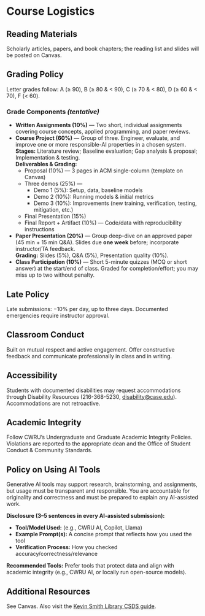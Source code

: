 # Course Logistics

## Reading Materials
Scholarly articles, papers, and book chapters; the reading list and slides will be posted on Canvas.

## Grading Policy
Letter grades follow: A (≥ 90), B (≥ 80 & < 90), C (≥ 70 & < 80), D (≥ 60 & < 70), F (< 60).

### Grade Components *(tentative)*
- **Written Assignments (10%)** — Two short, individual assignments covering course concepts, applied programming, and paper reviews.
- **Course Project (60%)** — Group of three. Engineer, evaluate, and improve one or more responsible-AI properties in a chosen system.  
  **Stages:** Literature review; Baseline evaluation; Gap analysis & proposal; Implementation & testing.  
  **Deliverables & Grading:**  
  - Proposal (10%) — 3 pages in ACM single-column (template on Canvas)  
  - Three demos (25%) —
    - Demo 1 (5%): Setup, data, baseline models
    - Demo 2 (10%): Running models & initial metrics
    - Demo 3 (10%): Improvements (new training, verification, testing, mitigation, etc.)
  - Final Presentation (15%)
  - Final Report + Artifact (10%) — Code/data with reproducibility instructions
- **Paper Presentation (20%)** — Group deep-dive on an approved paper (45 min + 15 min Q&A). Slides due **one week** before; incorporate instructor/TA feedback.  
  **Grading:** Slides (5%), Q&A (5%), Presentation quality (10%).
- **Class Participation (10%)** — Short 5-minute quizzes (MCQ or short answer) at the start/end of class. Graded for completion/effort; you may miss up to two without penalty.

## Late Policy
Late submissions: −10% per day, up to three days. Documented emergencies require instructor approval.

## Classroom Conduct
Built on mutual respect and active engagement. Offer constructive feedback and communicate professionally in class and in writing.

## Accessibility
Students with documented disabilities may request accommodations through Disability Resources (216-368-5230, disability@case.edu). Accommodations are not retroactive.

## Academic Integrity
Follow CWRU’s Undergraduate and Graduate Academic Integrity Policies. Violations are reported to the appropriate dean and the Office of Student Conduct & Community Standards.

## Policy on Using AI Tools
Generative AI tools may support research, brainstorming, and assignments, but usage must be transparent and responsible. You are accountable for originality and correctness and must be prepared to explain any AI-assisted work.

**Disclosure (3–5 sentences in every AI-assisted submission):**
- **Tool/Model Used:** (e.g., CWRU AI, Copilot, Llama)
- **Example Prompt(s):** A concise prompt that reflects how you used the tool
- **Verification Process:** How you checked accuracy/correctness/relevance

**Recommended Tools:** Prefer tools that protect data and align with academic integrity (e.g., CWRU AI, or locally run open-source models).

## Additional Resources
See Canvas. Also visit the [Kevin Smith Library CSDS guide](https://researchguides.case.edu/cds).
